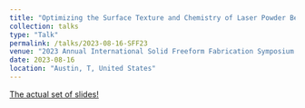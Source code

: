 ```yaml
---
title: "Optimizing the Surface Texture and Chemistry of Laser Powder Bed Fusion (LPBF) Haynes 282 for Increased Solar Absorptance"
collection: talks
type: "Talk"
permalink: /talks/2023-08-16-SFF23
venue: "2023 Annual International Solid Freeform Fabrication Symposium (SFF Symp 2023)"
date: 2023-08-16
location: "Austin, T, United States"
---
```

[The actual set of slides!](https://www.osti.gov/biblio/2463080)
